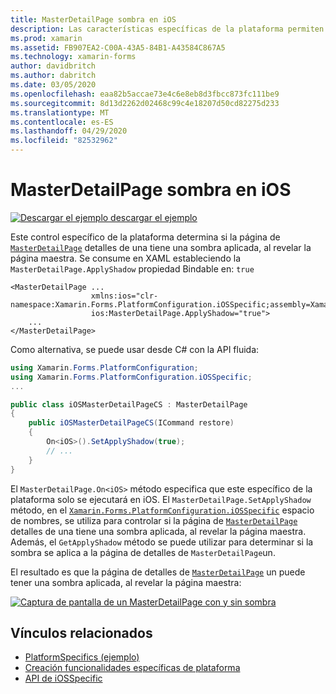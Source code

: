 ```yaml
---
title: MasterDetailPage sombra en iOS
description: Las características específicas de la plataforma permiten consumir funcionalidad que solo está disponible en una plataforma específica, sin necesidad de implementar representadores o efectos personalizados. En este artículo se explica cómo consumir el específico de la plataforma iOS que controla si la página de detalles de un MasterDetailPage tiene una sombra aplicada, al revelar la página maestra.
ms.prod: xamarin
ms.assetid: FB907EA2-C00A-43A5-84B1-A43584C867A5
ms.technology: xamarin-forms
author: davidbritch
ms.author: dabritch
ms.date: 03/05/2020
ms.openlocfilehash: eaa82b5accae73e4c6e8eb8d3fbcc873fc111be9
ms.sourcegitcommit: 8d13d2262d02468c99c4e18207d50cd82275d233
ms.translationtype: MT
ms.contentlocale: es-ES
ms.lasthandoff: 04/29/2020
ms.locfileid: "82532962"
---
```

# <a name="masterdetailpage-shadow-on-ios"></a>MasterDetailPage sombra en iOS

[![Descargar el](~/media/shared/download.png) ejemplo descargar el ejemplo](https://docs.microsoft.com/samples/xamarin/xamarin-forms-samples/userinterface-platformspecifics)

Este control específico de la plataforma determina si la página de [`MasterDetailPage`](xref:Xamarin.Forms.MasterDetailPage) detalles de una tiene una sombra aplicada, al revelar la página maestra. Se consume en XAML estableciendo la `MasterDetailPage.ApplyShadow` propiedad Bindable en: `true`

```xaml
<MasterDetailPage ...
                  xmlns:ios="clr-namespace:Xamarin.Forms.PlatformConfiguration.iOSSpecific;assembly=Xamarin.Forms.Core"
                  ios:MasterDetailPage.ApplyShadow="true">
    ...
</MasterDetailPage>
```

Como alternativa, se puede usar desde C# con la API fluida:

```csharp
using Xamarin.Forms.PlatformConfiguration;
using Xamarin.Forms.PlatformConfiguration.iOSSpecific;
...

public class iOSMasterDetailPageCS : MasterDetailPage
{
    public iOSMasterDetailPageCS(ICommand restore)
    {
        On<iOS>().SetApplyShadow(true);
        // ...
    }
}
```

El `MasterDetailPage.On<iOS>` método especifica que este específico de la plataforma solo se ejecutará en iOS. El `MasterDetailPage.SetApplyShadow` método, en el [`Xamarin.Forms.PlatformConfiguration.iOSSpecific`](xref:Xamarin.Forms.PlatformConfiguration.iOSSpecific) espacio de nombres, se utiliza para controlar si la página de [`MasterDetailPage`](xref:Xamarin.Forms.MasterDetailPage) detalles de una tiene una sombra aplicada, al revelar la página maestra. Además, el `GetApplyShadow` método se puede utilizar para determinar si la sombra se aplica a la página de detalles de `MasterDetailPage`un.

El resultado es que la página de detalles de [`MasterDetailPage`](xref:Xamarin.Forms.MasterDetailPage) un puede tener una sombra aplicada, al revelar la página maestra:

[![Captura de pantalla de un MasterDetailPage con y sin sombra](masterdetailpage-shadow-images/shadow.png "MasterDetailPage con y sin sombra")](masterdetailpage-shadow-images/shadow-large.png#lightbox "MasterDetailPage con y sin sombra")

## <a name="related-links"></a>Vínculos relacionados

- [PlatformSpecifics (ejemplo)](https://docs.microsoft.com/samples/xamarin/xamarin-forms-samples/userinterface-platformspecifics)
- [Creación funcionalidades específicas de plataforma](~/xamarin-forms/platform/platform-specifics/index.md#creating-platform-specifics)
- [API de iOSSpecific](xref:Xamarin.Forms.PlatformConfiguration.iOSSpecific)
